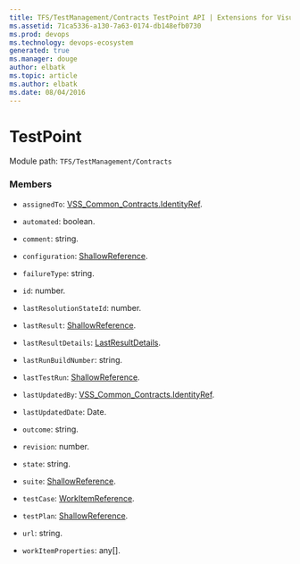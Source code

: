 ```yaml
---
title: TFS/TestManagement/Contracts TestPoint API | Extensions for Visual Studio Team Services
ms.assetid: 71ca5336-a130-7a63-0174-db148efb0730
ms.prod: devops
ms.technology: devops-ecosystem
generated: true
ms.manager: douge
author: elbatk
ms.topic: article
ms.author: elbatk
ms.date: 08/04/2016
---
```


# TestPoint

Module path: `TFS/TestManagement/Contracts`


### Members

* `assignedTo`: [VSS_Common_Contracts.IdentityRef](../../../VSS/WebApi/Contracts/IdentityRef.md). 

* `automated`: boolean. 

* `comment`: string. 

* `configuration`: [ShallowReference](../../../TFS/TestManagement/Contracts/ShallowReference.md). 

* `failureType`: string. 

* `id`: number. 

* `lastResolutionStateId`: number. 

* `lastResult`: [ShallowReference](../../../TFS/TestManagement/Contracts/ShallowReference.md). 

* `lastResultDetails`: [LastResultDetails](../../../TFS/TestManagement/Contracts/LastResultDetails.md). 

* `lastRunBuildNumber`: string. 

* `lastTestRun`: [ShallowReference](../../../TFS/TestManagement/Contracts/ShallowReference.md). 

* `lastUpdatedBy`: [VSS_Common_Contracts.IdentityRef](../../../VSS/WebApi/Contracts/IdentityRef.md). 

* `lastUpdatedDate`: Date. 

* `outcome`: string. 

* `revision`: number. 

* `state`: string. 

* `suite`: [ShallowReference](../../../TFS/TestManagement/Contracts/ShallowReference.md). 

* `testCase`: [WorkItemReference](../../../TFS/TestManagement/Contracts/WorkItemReference.md). 

* `testPlan`: [ShallowReference](../../../TFS/TestManagement/Contracts/ShallowReference.md). 

* `url`: string. 

* `workItemProperties`: any[]. 

